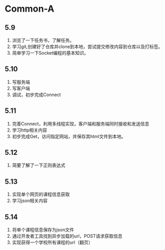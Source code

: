 # Common-A

## 5.9
1. 浏览了一下任务书，了解任务。
2. 学习git,创建好了仓库并clone到本地，尝试提交修改内容到仓库以及打标签。
3. 简单学习一下Socket编程的基本知识。

## 5.10
1. 写服务端
2. 写客户端
3. 调试，初步完成Connect

## 5.11
1. 完善Connect，利用多线程实现，客户端和服务端同时接收和发送信息
2. 学习http相关内容
3. 初步完成Get，访问指定网站，并保存其html文件到本地。

## 5.12
1. 简要了解了一下正则表达式

## 5.13
1. 实现单个网页的课程信息获取
2. 学习json相关内容

## 5.14
1. 将单个课程信息保存为json文件
2. 通过开发者工具找到异步加载的url，POST请求获取信息
3. 实现获得一个学校所有课程的url（翻页）
